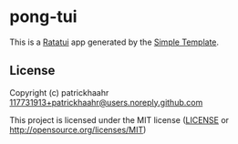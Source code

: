 # pong-tui

This is a [Ratatui] app generated by the [Simple Template].

[Ratatui]: https://ratatui.rs
[Simple Template]: https://github.com/ratatui/templates/tree/main/simple

## License

Copyright (c) patrickhaahr <117731913+patrickhaahr@users.noreply.github.com>

This project is licensed under the MIT license ([LICENSE] or <http://opensource.org/licenses/MIT>)

[LICENSE]: ./LICENSE
